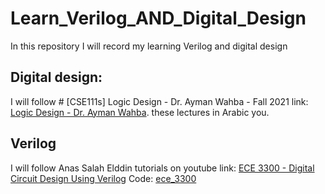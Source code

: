 # Learn_Verilog_AND_Digital_Design
In this repository I will record my learning Verilog and digital design
## Digital design: 
I will follow # [CSE111s] Logic Design - Dr. Ayman Wahba - Fall 2021
link: [Logic Design - Dr. Ayman Wahba](https://www.youtube.com/playlist?list=PLtgWF1TGtFUG_GVcKJrmb6_xnCqG4OI01). these lectures in Arabic you.

## Verilog  
I will follow Anas Salah Elddin tutorials on youtube
link: [ECE 3300 - Digital Circuit Design Using Verilog](https://www.youtube.com/playlist?list=PL-iIOnHwN7NXw01eBDR7wI8KzGK4mu8Sr)
Code: [ece_3300](https://github.com/aseddin/ece_3300.git)